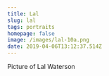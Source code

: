 ```yaml
---
title: Lal
slug: lal
tags: portraits
homepage: false
image: /images/lal-10a.png
date: 2019-04-06T13:12:37.514Z
---
```

Picture of Lal Waterson
